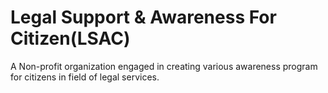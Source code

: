 # Legal Support & Awareness For Citizen(LSAC)  
A Non-profit organization engaged in creating various awareness program for citizens in field of legal services.
